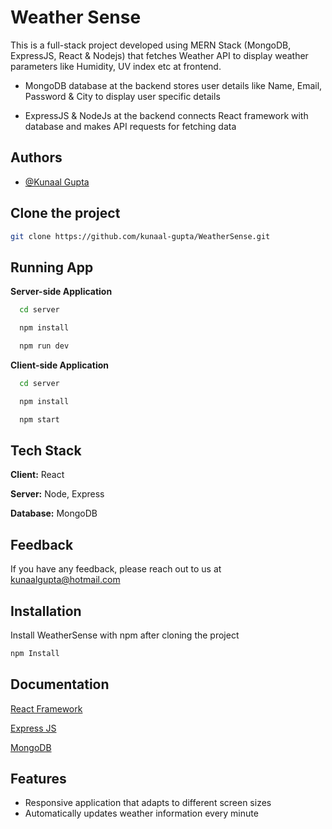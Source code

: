 
# Weather Sense

This is a full-stack project developed using MERN Stack (MongoDB, ExpressJS, React & Nodejs) that fetches Weather API to display weather parameters like Humidity, UV index etc at frontend. 
			
- MongoDB database at the backend stores user details like Name, Email, Password & City to display user specific details

- ExpressJS & NodeJs at the backend connects React framework with database and makes API requests for fetching data

## Authors

- [@Kunaal Gupta](https://github.com/kunaal-gupta)




## Clone the project

```bash
git clone https://github.com/kunaal-gupta/WeatherSense.git
```


## Running App

**Server-side Application**

```bash
  cd server
```

```bash
  npm install
```

```bash
  npm run dev
```

**Client-side Application**

```bash
  cd server
```

```bash
  npm install
```

```bash
  npm start
```


## Tech Stack

**Client:** React

**Server:** Node, Express 

**Database:** MongoDB


## Feedback

If you have any feedback, please reach out to us at kunaalgupta@hotmail.com


## Installation

Install WeatherSense with npm after cloning the project

```bash
npm Install

```
    
## Documentation

[React Framework](https://react.dev/)

[Express JS](https://expressjs.com/)

[MongoDB](https://www.mongodb.com/)




## Features

- Responsive application that adapts to different screen sizes
- Automatically updates weather information every minute


